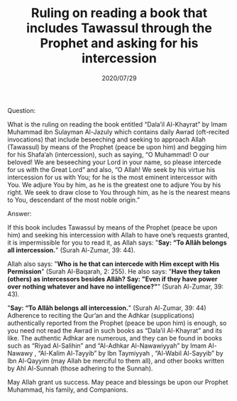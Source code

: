 ﻿---
layout: post
title: "Ruling on reading a book that includes Tawassul through the Prophet and asking for his intercession"
publisher: "alsalafiyyah@icloud.com"
source: "Fatawa Al-Lajnah Ad-Da'imah no. 8879"
category: [tawassul, books]
hijri: Dhu al-Hijjah 8, 1441 AH
date: 2020/07/29
shaykhs: 
 - Shaykh Abdullah ibn Ghudayyan
 - Shaykh Abdul-Aziz ibn Baz
 - Shaykh Abdul-Razzaq al-Afify
 - Shaykh Abdullah ibn Qa'ud
---

Question: 

What is the ruling on reading the book entitled “Dala’il Al-Khayrat” by Imam Muhammad ibn Sulayman Al-Jazuly which contains daily Awrad (oft-recited invocations) that include beseeching and seeking to approach Allah (Tawassul) by means of the Prophet (peace be upon him) and begging him for his Shafa‘ah (intercession), such as saying, “O Muhammad! O our beloved! We are beseeching your Lord in your name, so please intercede for us with the Great Lord” and also, “O Allah! We seek by his virtue his intercession for us with You; for he is the most eminent intercessor with You. We adjure You by him, as he is the greatest one to adjure You by his right. We seek to draw close to You through him, as he is the nearest means to You, descendant of the most noble origin.”

Answer:

If this book includes Tawassul by means of the Prophet (peace be upon him) and seeking his intercession with Allah to have one’s requests granted, it is impermissible for you to read it, as Allah says: "**Say: “To Allâh belongs all intercession.**" (Surah Al-Zumar, 39: 44).

Allah also says: "**Who is he that can intercede with Him except with His Permission**" (Surah Al-Baqarah, 2: 255). He also says: "**Have they taken (others) as intercessors besides Allâh? Say: "Even if they have power over nothing whatever and have no intelligence?"**" (Surah Al-Zumar, 39: 43). 

"**Say: “To Allâh belongs all intercession.**" (Surah Al-Zumar, 39: 44) Adherence to reciting the Qur’an and the Adhkar (supplications) authentically reported from the Prophet (peace be upon him) is enough, so you need not read the Awrad in such books as “Dala’il Al-Khayrat” and its like. The authentic Adhkar are numerous, and they can be found in books such as “Riyad Al-Salihin” and “Al-Adhkar Al-Nawawiyyah” by Imam Al-Nawawy , “Al-Kalim Al-Tayyib” by Ibn Taymiyyah , “Al-Wabil Al-Sayyib” by Ibn Al-Qayyim (may Allah be merciful to them all), and other books written by Ahl Al-Sunnah (those adhering to the Sunnah).

May Allah grant us success. May peace and blessings be upon our Prophet Muhammad, his family, and Companions.
